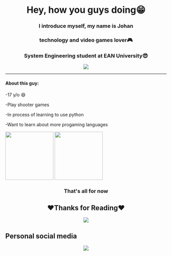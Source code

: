 <h1 align="center">Hey, how you guys doing😁</h1>
<h3 align="center">I introduce myself, my name is Johan</h3>
<h3 align="center">technology and video games lover🎮</h3>
<h3 align="center">System Engineering student at EAN University😎</h3>
<p align="center"> 
  <img src="https://media.giphy.com/media/jRtZJvoWxWVJ7uF1cx/giphy.gif"/> 
</p>

---

#### About this guy:

-17 y/o 😄

-Play shooter games

-In process of learning to use python

-Want to learn about more progaming languages

<p align="left"> 
  <img src="https://media.giphy.com/media/KAq5w47R9rmTuvWOWa/giphy.gif" width= "150"/>                                             <img src="https://media.giphy.com/media/RTVur5J0hr1dWiIdZf/giphy.gif" width= "150"/> 
</p>

<h3 align="center"> That's all for now</h3>

<h2 align="center"> ❤️Thanks for Reading❤️</h2>

<p align="center"> 
  <img src="https://media.giphy.com/media/Z21HJj2kz9uBG/giphy.gif"/> 
</p>

## Personal social media
<div id="badges" align="center">
  <p href:"https://img.shields.io/twitter/url?label=Johan&logo=Twitter&logoColor=asasd&style=for-the-badge&url=https%3A%2F%2Ftwitter.com%2FJ0hanNGH" targets:"_blank">
    <img src="https://twitter.com/J0hanNGH">
  </p>
